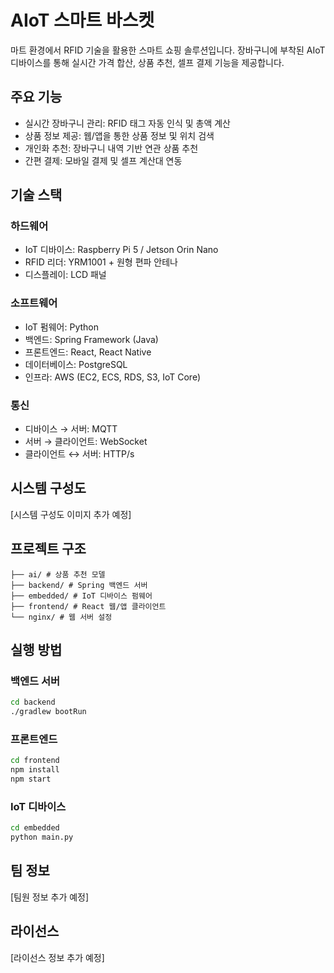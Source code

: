 # AIoT 스마트 바스켓

마트 환경에서 RFID 기술을 활용한 스마트 쇼핑 솔루션입니다. 장바구니에 부착된 AIoT 디바이스를 통해 실시간 가격 합산, 상품 추천, 셀프 결제 기능을 제공합니다.

## 주요 기능

- 실시간 장바구니 관리: RFID 태그 자동 인식 및 총액 계산
- 상품 정보 제공: 웹/앱을 통한 상품 정보 및 위치 검색
- 개인화 추천: 장바구니 내역 기반 연관 상품 추천
- 간편 결제: 모바일 결제 및 셀프 계산대 연동

## 기술 스택

### 하드웨어
- IoT 디바이스: Raspberry Pi 5 / Jetson Orin Nano
- RFID 리더: YRM1001 + 원형 편파 안테나
- 디스플레이: LCD 패널

### 소프트웨어
- IoT 펌웨어: Python
- 백엔드: Spring Framework (Java)
- 프론트엔드: React, React Native
- 데이터베이스: PostgreSQL
- 인프라: AWS (EC2, ECS, RDS, S3, IoT Core)

### 통신
- 디바이스 → 서버: MQTT
- 서버 → 클라이언트: WebSocket
- 클라이언트 ↔ 서버: HTTP/s

## 시스템 구성도

[시스템 구성도 이미지 추가 예정]

## 프로젝트 구조
```
├── ai/ # 상품 추천 모델
├── backend/ # Spring 백엔드 서버
├── embedded/ # IoT 디바이스 펌웨어
├── frontend/ # React 웹/앱 클라이언트
└── nginx/ # 웹 서버 설정
```

## 실행 방법

### 백엔드 서버
```bash
cd backend
./gradlew bootRun
```

### 프론트엔드
```bash
cd frontend
npm install
npm start
```

### IoT 디바이스
```bash
cd embedded
python main.py
```

## 팀 정보
[팀원 정보 추가 예정]

## 라이선스
[라이선스 정보 추가 예정]
